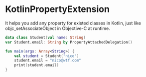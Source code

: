 # KotlinPropertyExtension
It helps you add any property for existed classes in Kotlin, just like objc_setAssociateObject in Objective-C at runtime.
```kotlin
data class Student(val name: String)
var Student.email: String by PropertyAttachedDelegation()

fun main(args: Array<String>) {
    val student = Student("nico")
    student.email = "nico@wtf.com"
    print(student.email)
}
```
